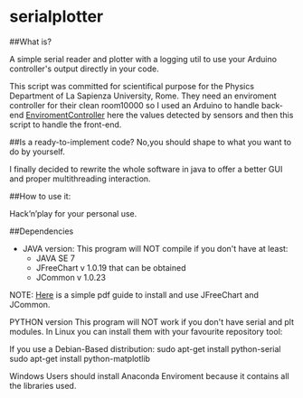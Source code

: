 # serialplotter

##What is?

A simple serial reader and plotter with a logging util to use your Arduino controller's output directly in your code.

This script was committed for scientifical purpose for the Physics Department of La Sapienza University, Rome.
They need an enviroment controller for their clean room10000 so I used an Arduino to handle back-end [EnviromentController](https://github.com/Thecave3/EnviromentControllerArduino) here the values detected by sensors and then this script to handle the front-end.

##Is a ready-to-implement code?
No,you should shape to what you want to do by yourself.

I finally decided to rewrite the whole software in java to offer a better GUI and proper multithreading interaction.

##How to use it:

Hack’n’play for your personal use.


##Dependencies
- JAVA version:
  This program will NOT compile if you don't have at least:
    - JAVA SE 7
    - JFreeChart  v 1.0.19 that can be obtained
   -  JCommon v 1.0.23

NOTE: [Here](http://www.jfree.org/jfreechart/download/jfreechart-1.0.0-install.pdf) is a simple pdf guide to install and use JFreeChart and JCommon.

PYTHON version
This program will NOT work if you don't have serial and plt modules.
In Linux you can install them with your favourite repository tool:

If you use a Debian-Based distribution:
  sudo apt-get install python-serial
  sudo apt-get install python-matplotlib

Windows Users should install Anaconda Enviroment because it contains all the libraries used.
